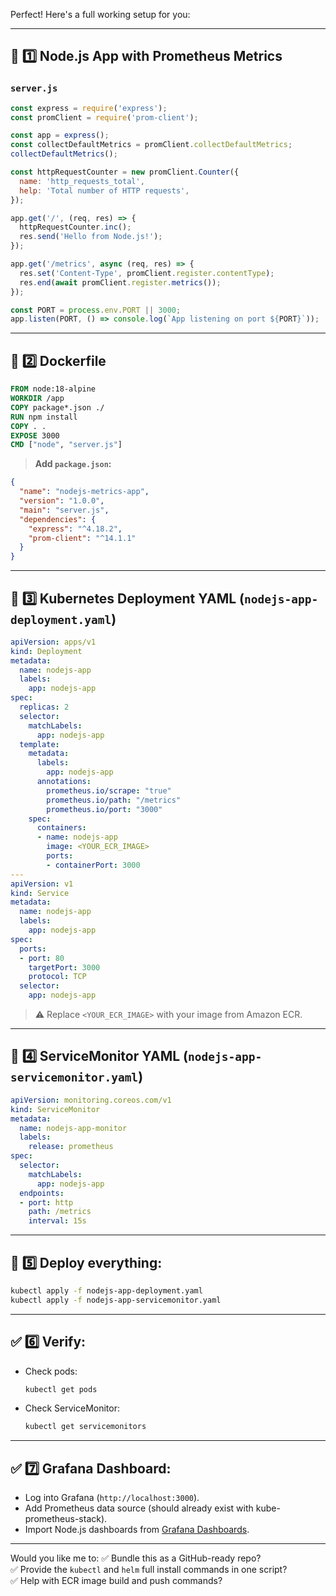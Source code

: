 Perfect! Here's a full working setup for you:

---

## 🚀 1️⃣ Node.js App with Prometheus Metrics

### `server.js`
```javascript
const express = require('express');
const promClient = require('prom-client');

const app = express();
const collectDefaultMetrics = promClient.collectDefaultMetrics;
collectDefaultMetrics();

const httpRequestCounter = new promClient.Counter({
  name: 'http_requests_total',
  help: 'Total number of HTTP requests',
});

app.get('/', (req, res) => {
  httpRequestCounter.inc();
  res.send('Hello from Node.js!');
});

app.get('/metrics', async (req, res) => {
  res.set('Content-Type', promClient.register.contentType);
  res.end(await promClient.register.metrics());
});

const PORT = process.env.PORT || 3000;
app.listen(PORT, () => console.log(`App listening on port ${PORT}`));
```

---

## 🚀 2️⃣ Dockerfile
```Dockerfile
FROM node:18-alpine
WORKDIR /app
COPY package*.json ./
RUN npm install
COPY . .
EXPOSE 3000
CMD ["node", "server.js"]
```

> **Add `package.json`:**
```json
{
  "name": "nodejs-metrics-app",
  "version": "1.0.0",
  "main": "server.js",
  "dependencies": {
    "express": "^4.18.2",
    "prom-client": "^14.1.1"
  }
}
```

---

## 🚀 3️⃣ Kubernetes Deployment YAML (`nodejs-app-deployment.yaml`)
```yaml
apiVersion: apps/v1
kind: Deployment
metadata:
  name: nodejs-app
  labels:
    app: nodejs-app
spec:
  replicas: 2
  selector:
    matchLabels:
      app: nodejs-app
  template:
    metadata:
      labels:
        app: nodejs-app
      annotations:
        prometheus.io/scrape: "true"
        prometheus.io/path: "/metrics"
        prometheus.io/port: "3000"
    spec:
      containers:
      - name: nodejs-app
        image: <YOUR_ECR_IMAGE>
        ports:
        - containerPort: 3000
---
apiVersion: v1
kind: Service
metadata:
  name: nodejs-app
  labels:
    app: nodejs-app
spec:
  ports:
  - port: 80
    targetPort: 3000
    protocol: TCP
  selector:
    app: nodejs-app
```

> ⚠️ Replace `<YOUR_ECR_IMAGE>` with your image from Amazon ECR.

---

## 🚀 4️⃣ ServiceMonitor YAML (`nodejs-app-servicemonitor.yaml`)
```yaml
apiVersion: monitoring.coreos.com/v1
kind: ServiceMonitor
metadata:
  name: nodejs-app-monitor
  labels:
    release: prometheus
spec:
  selector:
    matchLabels:
      app: nodejs-app
  endpoints:
  - port: http
    path: /metrics
    interval: 15s
```

---

## 🚀 5️⃣ Deploy everything:
```bash
kubectl apply -f nodejs-app-deployment.yaml
kubectl apply -f nodejs-app-servicemonitor.yaml
```

---

## ✅ 6️⃣ Verify:
- Check pods:
  ```bash
  kubectl get pods
  ```
- Check ServiceMonitor:
  ```bash
  kubectl get servicemonitors
  ```

---

## ✅ 7️⃣ Grafana Dashboard:
- Log into Grafana (`http://localhost:3000`).
- Add Prometheus data source (should already exist with kube-prometheus-stack).
- Import Node.js dashboards from [Grafana Dashboards](https://grafana.com/grafana/dashboards/).

---

Would you like me to:
✅ Bundle this as a GitHub-ready repo?  
✅ Provide the `kubectl` and `helm` full install commands in one script?  
✅ Help with ECR image build and push commands?
